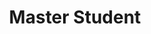 ---
name: Wentao
title: Master Student
email: 
website: 
note:
category: Master Students
photo: "/images/people/enrolled/master/GuWenTao.png"
---